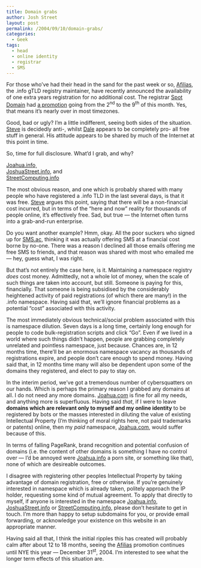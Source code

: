 ```yaml
---
title: Domain grabs
author: Josh Street
layout: post
permalink: /2004/09/10/domain-grabs/
categories:
  - Geek
tags:
  - head
  - online identity
  - registrar
  - SMS
---
```

For those who&#8217;ve had their head in the sand for the past week or so, [Afilias][1], the .info gTLD registry maintainer, have recently announced the availability of one extra years registration for no additional cost. The registrar [Spot Domain][2] had [a promotion][3] going from the 2<sup>nd</sup> to the 9<sup>th</sup> of this month. Yes, that means it&#8217;s nearly over in most timezones.

Good, bad or ugly? I&#8217;m a little indifferent, seeing both sides of the situation. [Steve][4] is decidedly anti-, whilst [Dale][5] appears to be completely pro- all free stuff in general. His attitude appears to be shared by much of the Internet at this point in time.<!--more-->

So, time for full disclosure. What&#8217;d I grab, and why?

[Joahua.info][6]¸  
[JoshuaStreet.info][7], and  
[StreetComputing.info][8]

The most obvious reason, and one which is probably shared with many people who have registered a .info TLD in the last several days, is that it was free. [Steve][4] argues this point, saying that there will be a non-financial cost incurred, but in terms of the &#8220;here and now&#8221; reality for thousands of people online, it&#8217;s effectively free. Sad, but true &#8212; the Internet often turns into a grab-and-run enterprise.

Do you want another example? Hmm, okay. All the poor suckers who signed up for [SMS.ac][9], thinking it was actually offering SMS at a financial cost borne by no-one. There was a reason I declined all those emails offering me free SMS to friends, and that reason was shared with most who emailed me &#8212; hey, guess what, I was right.

But that&#8217;s not entirely the case here, is it. Maintaining a namespace registry *does* cost money. Admittedly, not a whole lot of money, when the scale of such things are taken into account, but still. Someone is paying for this, financially. That someone is being subsidised by the considerably heightened activity of paid registrations (of which there are many!) in the .info namespace. Having said that, we&#8217;ll ignore financial problems as a potential &#8220;cost&#8221; associated with this activity.

The most immediately obvious technical/social problem associated with this is namespace dilution. Seven days is a long time, certainly long enough for people to code bulk-registration scripts and click &#8220;Go&#8221;. Even if we lived in a world where such things didn&#8217;t happen, people are grabbing completely unrelated and pointless namespace, just because. Chances are, in 12 months time, there&#8217;ll be an enormous namespace vacancy as thousands of registrations expire, and people don&#8217;t care enough to spend money. Having said that, in 12 months time many will also be dependent upon some of the domains they registered, and elect to pay to stay on.

In the interim period, we&#8217;ve got a tremendous number of cybersquatters on our hands. Which is perhaps the primary reason I grabbed any domains at all. I do not need any more domains. [Joahua.com][10] is fine for all my needs, and anything more is superfluous. Having said *that*, if I were to leave **domains which are relevant only to myself and my online identity** to be registered by bots or the masses interested in diluting the value of existing Intellectual Property (I&#8217;m thinking of moral rights here, not paid trademarks or patents) online, then my *paid* namespace, [Joahua.com][10], would suffer because of this.

In terms of falling PageRank, brand recognition and potential confusion of domains (i.e. the content of other domains is something I have no control over &#8212; I&#8217;d be annoyed were [Joahua.info][6] a porn site, or something like that), none of which are desireable outcomes.

I disagree with registering other peoples Intellectual Property by taking advantage of domain registration, free or otherwise. If you&#8217;re genuinely interested in namespace which is already taken, politely approach the IP holder, requesting some kind of mutual agreement. To apply that directly to myself, if anyone is interested in the namespace [Joahua.info][6], [JoshuaStreet.info][11] or [StreetComputing.info][12], please don&#8217;t hesitate to get in touch. I&#8217;m more than happy to setup subdomains for you, or provide email forwarding, or acknowledge your existence on this website in an appropriate manner.

Having said all that, I think the initial ripples this has created will probably calm after about 12 to 18 months, seeing the [Afilias][1] promotion continues until NYE this year &#8212; December 31<sup>st</sup>, 2004. I&#8217;m interested to see what the longer term effects of this situation are.

 [1]: http://www.afilias.info/
 [2]: http://www.domainsite.com/
 [3]: http://www.emediawire.com/releases/2004/9/emw154872.htm
 [4]: http://www.swylie.com/
 [5]: http://blog.dalegroup.net/
 [6]: http://www.joahua.info/
 [7]: http://www.joshuastreet.info/
 [8]: http://www.streetcomputing.info/
 [9]: http://www.sms.ac/
 [10]: http://www.joahua.com/
 [11]: http://www.JoshuaStreet.info
 [12]: http://www.StreetComputing.info